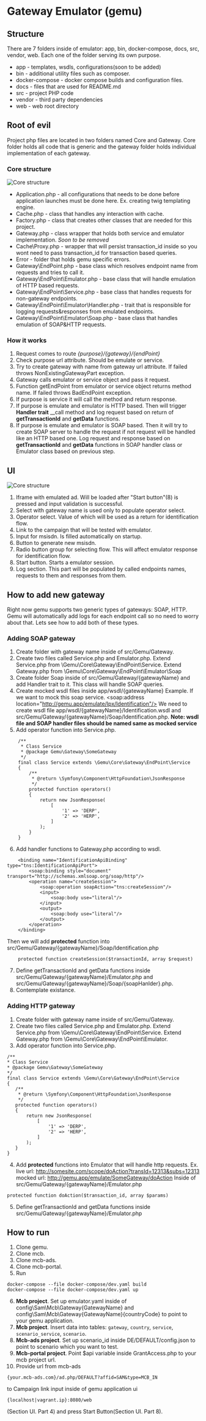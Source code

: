 # Gateway Emulator (gemu)

## Structure

There are 7 folders inside of emulator: app, bin, docker-compose, docs, src, vendor, web. 
Each one of the folder serving its own purpose.

* app - templates, wsdls, configurations(soon to be added)
* bin - additional utility files such as composer.
* docker-compose - docker compose builds and configuration files.
* docs - files that are used for README.md
* src - project PHP code
* vendor - third party dependencies
* web - web root directory

## Root of evil

Project php files are located in two folders named Core and Gateway. 
Core folder holds all code that is generic and the gateway folder holds individual implementation 
of each gateway.

### Core structure

![Core structure](docs/core_structure.jpg)

* Application.php - all configurations that needs to be done before application launches must be
done here. Ex. creating twig templating engine.
* Cache.php - class that handles any interaction with cache.
* Factory.php - class that creates other classes that are needed for this project.
* Gateway.php - class wrapper that holds both service and emulator implementation. _Soon to be removed_
* Cache\Proxy.php - wrapper that will persist transaction_id inside so you wont need to pass transaction_id for 
transaction based queries.
* Error - folder that holds gemu specific errors.
* Gateway\EndPoint.php - base class which resolves endpoint name from requests and tries to call it.
* Gateway\EndPoint\Emulator.php - base class that will handle emulation of HTTP based requests.
* Gateway\EndPoint\Service.php - base class that handles requests for non-gateway endpoints.
* Gateway\EndPoint\Emulator\Handler.php - trait that is responsible for logging requests&responses from emulated endpoints.
* Gateway\EndPoint\Emulator\Soap.php - base class that handles emulation of SOAP&HTTP requests.

### How it works

1. Request comes to route _{purpose}/{gateway}/{endPoint}_
2. Check purpose url attribute. Should be emulate or service. 
3. Try to create gateway with name from gateway url attribute. If failed throws NonExistingGatewayPart exception.
4. Gateway calls emulator or service object and pass it request.
5. Function getEndPoint from emulator or service object returns method name. If failed throws BadEndPoint exception.
6. If purpose is service it will call the method and return response.
7. If purpose is emulate and emulator is HTTP based. Then will trigger **Handler trait** \_\_call method
and log request based on return of **getTransactionId** and **getData** functions.
8. If purpose is emulate and emulator is SOAP based. Then it will try to create SOAP server to handle the request if not
request will be handled like an HTTP based one. Log request and response based on **getTransactionId** and **getData** functions
in SOAP handler class or Emulator class based on previous step.

## UI

![Core structure](docs/ui.jpg)

1. Iframe with emulated ad. Will be loaded after "Start button"(8) is pressed 
and input validation is successful.
2. Select with gateway name is used only to populate operator select.
3. Operator select. Value of which will be used as a return for identification flow.
4. Link to the campaign that will be tested with emulator.
5. Input for msisdn. Is filled automatically on startup.
6. Button to generate new msisdn.
7. Radio button group for selecting flow. This will affect emulator response for identification flow.
8. Start button. Starts a emulator session.
9. Log section. This part will be populated by called endpoints names, requests to them 
and responses from them.

## How to add new gateway

Right now gemu supports two generic types of gateways: SOAP, HTTP. 
Gemu will automatically add logs for each endpoint call so no need to worry about that.
Lets see how to add both of these types.

### Adding SOAP gateway

1. Create folder with gateway name inside of src/Gemu/Gateway.
2. Create two files called Service.php and Emulator.php. 
Extend Service.php from \Gemu\Core\Gateway\EndPoint\Service. 
Extend Gateway.php from \Gemu\Core\Gateway\EndPoint\Emulator\Soap
3. Create folder Soap inside of src/Gemu/Gateway/{gatewayName} and add Handler trait to it. 
This class will handle SOAP queries. 
4. Create mocked wsdl files inside app/wsdl/{gatewayName}
Example. If we want to mock this soap service.
    <service name="IdentificationApiService">
    <port name="IdentificationApi31" binding="tns:IdentificationApiBinding">
    <soap:address location="http://gemu.app/emulate/Ipx/Identification"/>
    </port>
    </service>
We need to create wsdl file app/wsdl/{gatewayName}/Identification.wsdl 
and src/Gemu/Gateway/{gatewayName}/Soap/Identification.php. 
**Note: wsdl file and SOAP handler files should be named same as mocked service**
5. Add operator function into Service.php.
``` 
    /**
     * Class Service
     * @package Gemu\Gateway\SomeGateway
     */
    final class Service extends \Gemu\Core\Gateway\EndPoint\Service
    {
        /**
         * @return \Symfony\Component\HttpFoundation\JsonResponse
         */
        protected function operators()
        {
            return new JsonResponse(
                [
                    '1' => 'DERP',
                    '2' => 'HERP',
                ]
            );
        }
    }
```
6. Add handler functions to Gateway.php according to wsdl. 
```
    <binding name="IdentificationApiBinding" type="tns:IdentificationApiPort">
        <soap:binding style="document" transport="http://schemas.xmlsoap.org/soap/http"/>
        <operation name="createSession">
            <soap:operation soapAction="tns:createSession"/>
            <input>
                <soap:body use="literal"/>
            </input>
            <output>
                <soap:body use="literal"/>
            </output>
        </operation>
    </binding>
```

Then we will add **protected** function into src/Gemu/Gateway/{gatewayName}/Soap/Identification.php 
```
    protected function createSession($transactionId, array $request)
```
7. Define getTransactionId and getData functions inside src/Gemu/Gateway/{gatewayName}/Emulator.php
and src/Gemu/Gateway/{gatewayName}/Soap/{soapHanlder}.php.
8. Contemplate existance.

### Adding HTTP gateway

1. Create folder with gateway name inside of src/Gemu/Gateway.
2. Create two files called Service.php and Emulator.php.
Extend Service.php from \Gemu\Core\Gateway\EndPoint\Service. 
Extend Gateway.php from \Gemu\Core\Gateway\EndPoint\Emulator.
3. Add operator function into Service.php.
```
/**
* Class Service
* @package Gemu\Gateway\SomeGateway
*/
final class Service extends \Gemu\Core\Gateway\EndPoint\Service
{
   /**
    * @return \Symfony\Component\HttpFoundation\JsonResponse
    */
   protected function operators()
   {
       return new JsonResponse(
           [
               '1' => 'DERP',
               '2' => 'HERP',
           ]
       );
   }
}
```
4. Add **protected** functions into Emulator that will handle http requests. Ex.
live url: http://somesite.com/scope/doAction?transId=12313&subs=12313
mocked url: http://gemu.app/emulate/SomeGateway/doAction
Inside of src/Gemu/Gateway/{gatewayName}/Emulator.php
```
protected function doAction($transaction_id, array $params)
```
5. Define getTransactionId and getData functions inside src/Gemu/Gateway/{gatewayName}/Emulator.php

## How to run

1. Clone gemu.
2. Clone mcb.
3. Clone mcb-ads.
4. Clone mcb-portal.
5. Run 
```
docker-compose --file docker-compose/dev.yaml build
docker-compose --file docker-compose/dev.yaml up
```
6. **Mcb project**. Set up emulator.yaml inside of config\Sam\Mcb\Gateway\{GatewayName} 
and config\Sam\Mcb\Gateway\{GatewayName}\{countryCode} to point to your gemu application.
7. **Mcb project**. Insert data into tables: `gateway`, `country`, `service`, `scenario_service`,
`scenario`.
8. **Mcb-ads project**. Set up scenario_id inside DE/DEFAULT/config.json 
to point to scenario which you want to test. 
9. **Mcb-portal project**. Point $api variable inside GrantAccess.php to your mcb project url.
10. Provide url from mcb-ads
```
{your.mcb-ads.com}/ad.php/DEFAULT?affid=SAM&type=MCB_IN
```
to Campaign link input inside of gemu application ui
```
{localhost|vagrant.ip}:8080/web
```
(Section UI. Part 4) and press Start Button(Section UI. Part 8). 
